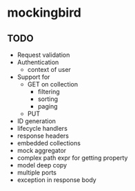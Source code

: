 # mockingbird

## TODO

* Request validation
* Authentication
  * context of user
* Support for
  * GET on collection
    * filtering
    * sorting
    * paging
  * PUT
* ID generation
* lifecycle handlers
* response headers
* embedded collections
* mock aggregator
* complex path expr for getting property
* model deep copy
* multiple ports
* exception in response body
